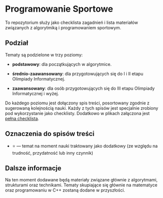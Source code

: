 # Programowanie Sportowe

To repozytorium służy jako checklista zagadnień i lista materiałów związanych z algorytmiką i programowaniem sportowym.

## Podział

Tematy są podzielone w trzy poziomy:

- **podstawowy**: dla początkujących w algorytmice.

- **średnio-zaawansowany**: dla przygotowujących się do I i II etapu Olimpiady Informatycznej.

- **zaawansowany**: dla osób przygotowujących się do III etapu Olimpiady Informatycznej i wyżej.

Do każdego poziomu jest dołączony spis treści, posortowany zgodnie z sugerowaną kolejnością nauki.
Każdy z tych spisów jest specjalnie zrobiony pod wykorzystanie jako checklisty.
Dodatkowo w plikach załączona jest [pełna checklista](https://github.com/Matian37/programowanie-sportowe/blob/main/pelna_checklista.md).

## Oznaczenia do spisów treści

- ⭐ — temat na moment nauki traktowany jako dodatkowy (ze względu na trudność, przydatność lub inny czynnik)

## Dalsze informacje

Na ten moment dodawane będą materiały związane głównie z algorytmami, strukturami oraz technikami.
Tematy skupiające się głównie na matematyce oraz programowaniu w C++ zostaną dodane w przyszłości.
